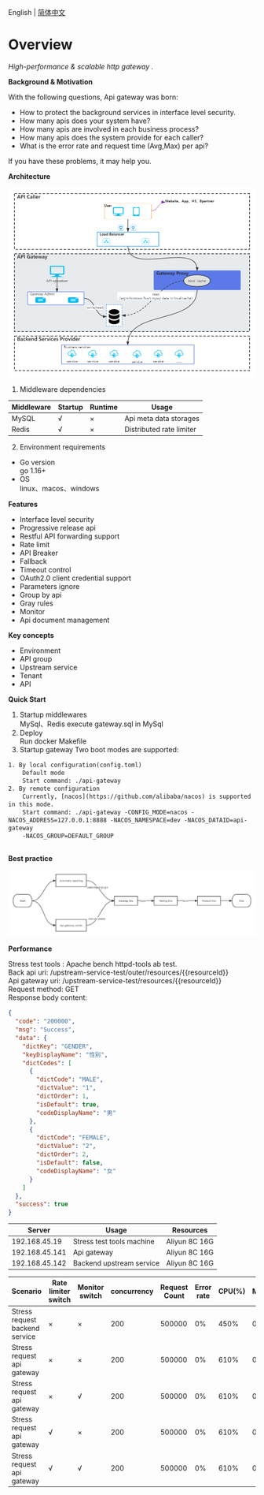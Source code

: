 English | [简体中文](README.md)

# Overview

_High-performance & scalable http gateway ._

**Background & Motivation**

With the following questions, Api gateway was born:

- How to protect the background services in interface level security.
- How many apis does your system have?
- How many apis are involved in each business process?
- How many apis does the system provide for each caller?
- What is the error rate and request time (Avg,Max) per api?

If you have these problems, it may help you.

**Architecture**

![Api gateway architecture!](docs/pics/arch.png "Api gateway architecture")

1. Middleware dependencies

| Middleware | Startup | Runtime | Usage                    |
|------------|---------|---------|--------------------------|
| MySQL      | √       | ×       | Api meta data storages   |
| Redis      | √       | ×       | Distributed rate limiter |

2. Environment requirements

- Go version  
  go 1.16+
- OS  
  linux、macos、windows

**Features**

- Interface level security
- Progressive release api
- Restful API forwarding support
- Rate limit
- API Breaker
- Fallback
- Timeout control
- OAuth2.0 client credential support
- Parameters ignore
- Group by api
- Gray rules
- Monitor
- Api document management

**Key concepts**

- Environment
- API group
- Upstream service
- Tenant
- API

**Quick Start**

1. Startup middlewares  
   MySql、Redis execute gateway.sql in MySql
2. Deploy  
   Run docker Makefile
3. Startup gateway Two boot modes are supported:

```agsl
1. By local configuration(config.toml)
    Default mode
    Start command: ./api-gateway
2. By remote configuration
    Currently, [nacos](https://github.com/alibaba/nacos) is supported in this mode.
    Start command: ./api-gateway -CONFIG_MODE=nacos -NACOS_ADDRESS=127.0.0.1:8888 -NACOS_NAMESPACE=dev -NACOS_DATAID=api-gateway 
    -NACOS_GROUP=DEFAULT_GROUP
    
```

**Best practice**

![Api gateway workflow!](docs/pics/workflow.png "Api gateway workflow")

**Performance**

Stress test tools : Apache bench httpd-tools ab test.  
Back api uri: /upstream-service-test/outer/resources/{{resourceId}}  
Api gateway uri: /upstream-service-test/resources/{{resourceId}}  
Request method: GET  
Response body content:

```json
{
  "code": "200000",
  "msg": "Success",
  "data": {
    "dictKey": "GENDER",
    "keyDisplayName": "性别",
    "dictCodes": [
      {
        "dictCode": "MALE",
        "dictValue": "1",
        "dictOrder": 1,
        "isDefault": true,
        "codeDisplayName": "男"
      },
      {
        "dictCode": "FEMALE",
        "dictValue": "2",
        "dictOrder": 2,
        "isDefault": false,
        "codeDisplayName": "女"
      }
    ]
  },
  "success": true
}
```

| Server         | Usage                     | Resources     |
|----------------|---------------------------|---------------|
| 192.168.45.19  | Stress test tools machine | Aliyun 8C 16G |
| 192.168.45.141 | Api gateway               | Aliyun 8C 16G | 
| 192.168.45.142 | Backend upstream service  | Aliyun 8C 16G | 

| Scenario                       | Rate limiter switch | Monitor switch | concurrency | Request Count | Error rate | CPU(%) | Memory(%) | Command                                                                                                          |
|--------------------------------|---------------------|----------------|-------------|---------------|------------|--------|-----------|------------------------------------------------------------------------------------------------------------------|
| Stress request backend service | ×                   | ×              | 200         | 500000        | 0%         | 450%   | 0.1       | ab -c 200 -n 500000 -H 'G-Tenant:website' http://192.168.45.142:8888/upstream-service-test/outer/resources/12345 | 
| Stress request api gateway     | ×                   | ×              | 200         | 500000        | 0%         | 610%   | 0.1       | ab -c 200 -n 500000 -H 'G-Tenant:website' http://192.168.45.141:7777/upstream-service-test/resources/12345       | 
| Stress request api gateway     | ×                   | √              | 200         | 500000        | 0%         | 610%   | 0.1       | ab -c 200 -n 500000 -H 'G-Tenant:website' http://192.168.45.141:7777/upstream-service-test/resources/12345       | 
| Stress request api gateway     | √                   | ×              | 200         | 500000        | 0%         | 610%   | 0.1       | ab -c 200 -n 500000 -H 'G-Tenant:website' http://192.168.45.141:7777/upstream-service-test/resources/12345       | 
| Stress request api gateway     | √                   | √              | 200         | 500000        | 0%         | 610%   | 0.1       | ab -c 200 -n 500000 -H 'G-Tenant:website' http://192.168.45.141:7777/upstream-service-test/resources/12345       | 
